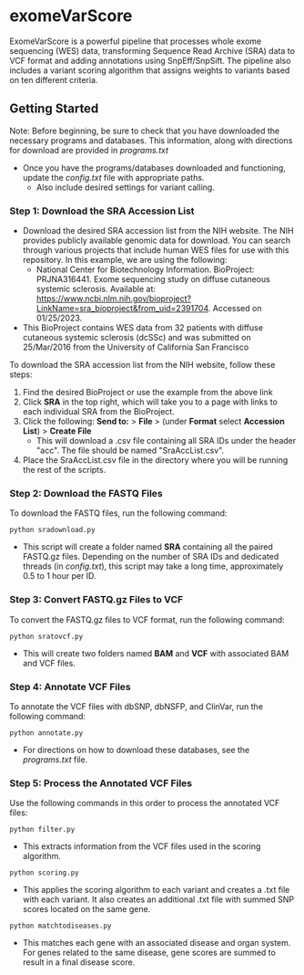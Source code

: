 # exomeVarScore
ExomeVarScore is a powerful pipeline that processes whole exome sequencing (WES) data, transforming Sequence Read Archive (SRA) data to VCF format and adding annotations using SnpEff/SnpSift. The pipeline also includes a variant scoring algorithm that assigns weights to variants based on ten different criteria.

## Getting Started

Note: Before beginning, be sure to check that you have downloaded the necessary programs and databases. This information, along with directions for download are provided in _programs.txt_
  * Once you have the programs/databases downloaded and functioning, update the _config.txt_ file with appropriate paths.  
    * Also include desired settings for variant calling.

### Step 1: Download the SRA Accession List
  * Download the desired SRA accession list from the NIH website. The NIH provides publicly available genomic data for download. You can search through various projects that include human WES files for use with this repository. In this example, we are using the following:
    * National Center for Biotechnology Information. BioProject: PRJNA316441. Exome sequencing study on diffuse cutaneous systemic sclerosis. Available at: https://www.ncbi.nlm.nih.gov/bioproject?LinkName=sra_bioproject&from_uid=2391704. Accessed on 01/25/2023.
  * This BioProject contains WES data from 32 patients with diffuse cutaneous systemic sclerosis (dcSSc) and was submitted on 25/Mar/2016 from the University of California San Francisco  

To download the SRA accession list from the NIH website, follow these steps:
  1. Find the desired BioProject or use the example from the above link
  2. Click __SRA__ in the top right, which will take you to a page with links to each individual SRA from the BioProject.
  3. Click the following: __Send to:__ > __File__ > (under __Format__ select __Accession List__) > __Create File__
     * This will download a .csv file containing all SRA IDs under the header "acc". The file should be named "SraAccList.csv".
  4. Place the SraAccList.csv file in the directory where you will be running the rest of the scripts.

### Step 2: Download the FASTQ Files
To download the FASTQ files, run the following command:

`python sradownload.py`

  * This script will create a folder named __SRA__ containing all the paired FASTQ.gz files. Depending on the number of SRA IDs and dedicated threads (in _config.txt_), this script may take a long time, approximately 0.5 to 1 hour per ID.
  
### Step 3: Convert FASTQ.gz Files to VCF

To convert the FASTQ.gz files to VCF format, run the following command:

`python sratovcf.py`
* This will create two folders named __BAM__ and __VCF__ with associated BAM and VCF files.
  
### Step 4: Annotate VCF Files

To annotate the VCF files with dbSNP, dbNSFP, and ClinVar, run the following command:

`python annotate.py`
* For directions on how to download these databases, see the _programs.txt_ file.

### Step 5: Process the Annotated VCF Files

Use the following commands in this order to process the annotated VCF files:

`python filter.py`  
* This extracts information from the VCF files used in the scoring algorithm.  

`python scoring.py`  

* This applies the scoring algorithm to each variant and creates a .txt file with each variant. It also creates an additional .txt file with summed SNP scores located on the same gene.  

`python matchtodiseases.py`  
* This matches each gene with an associated disease and organ system. For genes related to the same disease, gene scores are summed to result in a final disease score.



